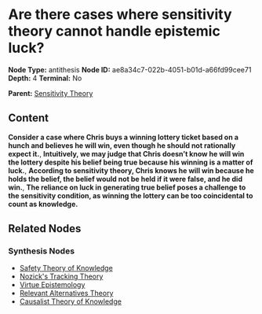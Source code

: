 # Are there cases where sensitivity theory cannot handle epistemic luck?

**Node Type:** antithesis
**Node ID:** ae8a34c7-022b-4051-b01d-a66fd99cee71
**Depth:** 4
**Terminal:** No

**Parent:** [Sensitivity Theory](sensitivity-theory-synthesis-bf8bfa03-d232-449a-8f33-898387fce20a.md)

## Content

**Consider a case where Chris buys a winning lottery ticket based on a hunch and believes he will win, even though he should not rationally expect it.**, **Intuitively, we may judge that Chris doesn’t know he will win the lottery despite his belief being true because his winning is a matter of luck.**, **According to sensitivity theory, Chris knows he will win because he holds the belief, the belief would not be held if it were false, and he did win.**, **The reliance on luck in generating true belief poses a challenge to the sensitivity condition, as winning the lottery can be too coincidental to count as knowledge.**

## Related Nodes

### Synthesis Nodes

- [Safety Theory of Knowledge](safety-theory-of-knowledge-synthesis-93585fa9-f4dd-406d-be0c-99ea88ad5c18.md)
- [Nozick's Tracking Theory](nozicks-tracking-theory-synthesis-17da2944-1cc2-41b3-8e6c-0c35772aa4f1.md)
- [Virtue Epistemology](virtue-epistemology-synthesis-2594ac44-e47f-4895-9836-f53be7fefec0.md)
- [Relevant Alternatives Theory](relevant-alternatives-theory-synthesis-71b8507f-5f55-4602-8f25-ca38f26adab6.md)
- [Causalist Theory of Knowledge](causalist-theory-of-knowledge-synthesis-dc03ca8f-ec43-42cf-a327-6c7142c44700.md)
